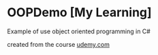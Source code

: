 # OOPDemo [My Learning]
Example of use object oriented programming in C#

created from the course [udemy.com](https://www.udemy.com/course/solid-wzorce-projektowe-w-c-sharp-net-praktyczny-przewodnik/ "SOLID, Wzorce Projektowe w C# (.NET) - praktyczny przewodnik")
